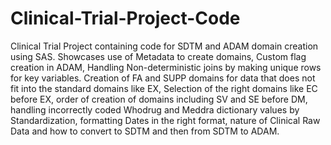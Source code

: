 # Clinical-Trial-Project-Code

Clinical Trial Project containing code for SDTM and ADAM domain creation using SAS. Showcases use of Metadata to create domains, Custom flag creation in ADAM, Handling 
Non-deterministic joins by making unique rows for key variables. Creation of FA and SUPP domains for data that does not fit into the standard domains like EX, Selection
of the right domains like EC before EX, order of creation of domains including SV and SE before DM, handling incorrectly coded Whodrug and Meddra dictionary values by Standardization, formatting Dates in the right format, nature of Clinical Raw Data and how to convert to SDTM and then from SDTM to ADAM.
